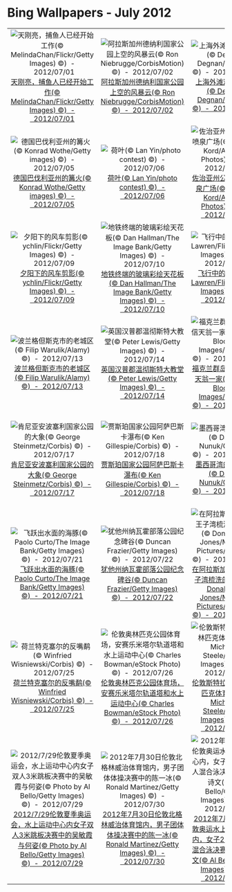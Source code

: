 # Bing Wallpapers - July 2012

| | | | |
|:-------------------------:|:-------------------------:|:-------------------------:|:-------------------------:|
| ![天刚亮，捕鱼人已经开始工作(© MelindaChan/Flickr/Getty Images) ©)  -  2012/07/01](https://bing.ee123.net/img/cn/fhd/2012/07/01.jpg)[天刚亮，捕鱼人已经开始工作(© MelindaChan/Flickr/Getty Images) ©)  -  2012/07/01](https://bing.ee123.net/img/cn/fhd/2012/07/01.jpg) | ![阿拉斯加州德纳利国家公园上空的风暴云(© Ron Niebrugge/CorbisMotion) ©)  -  2012/07/02](https://bing.ee123.net/img/cn/fhd/2012/07/02.jpg)[阿拉斯加州德纳利国家公园上空的风暴云(© Ron Niebrugge/CorbisMotion) ©)  -  2012/07/02](https://bing.ee123.net/img/cn/fhd/2012/07/02.jpg) | ![上海外滩观光隧道(© Dennis Degnan/Corbis) ©)  -  2012/07/03](https://bing.ee123.net/img/cn/fhd/2012/07/03.jpg)[上海外滩观光隧道(© Dennis Degnan/Corbis) ©)  -  2012/07/03](https://bing.ee123.net/img/cn/fhd/2012/07/03.jpg) | ![经过撒哈拉沙漠的骆驼商队(© Frans Lemmens/Super Stock) ©)  -  2012/07/04](https://bing.ee123.net/img/cn/fhd/2012/07/04.jpg)[经过撒哈拉沙漠的骆驼商队(© Frans Lemmens/Super Stock) ©)  -  2012/07/04](https://bing.ee123.net/img/cn/fhd/2012/07/04.jpg) |
| ![德国巴伐利亚州的篝火(© Konrad Wothe/Getty images) ©)  -  2012/07/05](https://bing.ee123.net/img/cn/fhd/2012/07/05.jpg)[德国巴伐利亚州的篝火(© Konrad Wothe/Getty images) ©)  -  2012/07/05](https://bing.ee123.net/img/cn/fhd/2012/07/05.jpg) | ![荷叶(© Lan Yin/photo contest) ©)  -  2012/07/06](https://bing.ee123.net/img/cn/fhd/2012/07/06.jpg)[荷叶(© Lan Yin/photo contest) ©)  -  2012/07/06](https://bing.ee123.net/img/cn/fhd/2012/07/06.jpg) | ![佐治亚州公园内的喷泉广场(© Russell Kord/Aurora Photos) ©)  -  2012/07/07](https://bing.ee123.net/img/cn/fhd/2012/07/07.jpg)[佐治亚州公园内的喷泉广场(© Russell Kord/Aurora Photos) ©)  -  2012/07/07](https://bing.ee123.net/img/cn/fhd/2012/07/07.jpg) | ![日月潭(© JUN/Flickr/Getty Images) ©)  -  2012/07/08](https://bing.ee123.net/img/cn/fhd/2012/07/08.jpg)[日月潭(© JUN/Flickr/Getty Images) ©)  -  2012/07/08](https://bing.ee123.net/img/cn/fhd/2012/07/08.jpg) |
| ![夕阳下的风车剪影(© ychlin/Flickr/Getty Images) ©)  -  2012/07/09](https://bing.ee123.net/img/cn/fhd/2012/07/09.jpg)[夕阳下的风车剪影(© ychlin/Flickr/Getty Images) ©)  -  2012/07/09](https://bing.ee123.net/img/cn/fhd/2012/07/09.jpg) | ![地铁终端的玻璃彩绘天花板(© Dan Hallman/The Image Bank/Getty Images) ©)  -  2012/07/10](https://bing.ee123.net/img/cn/fhd/2012/07/10.jpg)[地铁终端的玻璃彩绘天花板(© Dan Hallman/The Image Bank/Getty Images) ©)  -  2012/07/10](https://bing.ee123.net/img/cn/fhd/2012/07/10.jpg) | ![飞行中的凤蝶(© Lawren/Flickr/Getty Images) ©)  -  2012/07/11](https://bing.ee123.net/img/cn/fhd/2012/07/11.jpg)[飞行中的凤蝶(© Lawren/Flickr/Getty Images) ©)  -  2012/07/11](https://bing.ee123.net/img/cn/fhd/2012/07/11.jpg) | ![台湾澎湖双心石沪(© Lawren/Flickr/Getty Images) ©)  -  2012/07/12](https://bing.ee123.net/img/cn/fhd/2012/07/12.jpg)[台湾澎湖双心石沪(© Lawren/Flickr/Getty Images) ©)  -  2012/07/12](https://bing.ee123.net/img/cn/fhd/2012/07/12.jpg) |
| ![波兰格但斯克市的老城区(© Filip Warulik/Alamy) ©)  -  2012/07/13](https://bing.ee123.net/img/cn/fhd/2012/07/13.jpg)[波兰格但斯克市的老城区(© Filip Warulik/Alamy) ©)  -  2012/07/13](https://bing.ee123.net/img/cn/fhd/2012/07/13.jpg) | ![英国汉普郡温彻斯特大教堂(© Peter Lewis/Getty Images) ©)  -  2012/07/14](https://bing.ee123.net/img/cn/fhd/2012/07/14.jpg)[英国汉普郡温彻斯特大教堂(© Peter Lewis/Getty Images) ©)  -  2012/07/14](https://bing.ee123.net/img/cn/fhd/2012/07/14.jpg) | ![福克兰群岛的黑眉信天翁一家(© Steve Bloom Images/Alamy) ©)  -  2012/07/15](https://bing.ee123.net/img/cn/fhd/2012/07/15.jpg)[福克兰群岛的黑眉信天翁一家(© Steve Bloom Images/Alamy) ©)  -  2012/07/15](https://bing.ee123.net/img/cn/fhd/2012/07/15.jpg) | ![黄河壶口瀑布(© View Stock/Stock Connection/Aurora Photos) ©)  -  2012/07/16](https://bing.ee123.net/img/cn/fhd/2012/07/16.jpg)[黄河壶口瀑布(© View Stock/Stock Connection/Aurora Photos) ©)  -  2012/07/16](https://bing.ee123.net/img/cn/fhd/2012/07/16.jpg) |
| ![肯尼亚安波塞利国家公园的大象(© George Steinmetz/Corbis) ©)  -  2012/07/17](https://bing.ee123.net/img/cn/fhd/2012/07/17.jpg)[肯尼亚安波塞利国家公园的大象(© George Steinmetz/Corbis) ©)  -  2012/07/17](https://bing.ee123.net/img/cn/fhd/2012/07/17.jpg) | ![贾斯珀国家公园阿萨巴斯卡瀑布(© Ken Gillespie/Corbis) ©)  -  2012/07/18](https://bing.ee123.net/img/cn/fhd/2012/07/18.jpg)[贾斯珀国家公园阿萨巴斯卡瀑布(© Ken Gillespie/Corbis) ©)  -  2012/07/18](https://bing.ee123.net/img/cn/fhd/2012/07/18.jpg) | ![墨西哥湾的月偏食(© David Nunuk/Corbis) ©)  -  2012/07/19](https://bing.ee123.net/img/cn/fhd/2012/07/19.jpg)[墨西哥湾的月偏食(© David Nunuk/Corbis) ©)  -  2012/07/19](https://bing.ee123.net/img/cn/fhd/2012/07/19.jpg) | ![西班牙卡斯蒂利亚-莱昂的向日葵园(© Jesus Gonzalez/Getty Images) ©)  -  2012/07/20](https://bing.ee123.net/img/cn/fhd/2012/07/20.jpg)[西班牙卡斯蒂利亚-莱昂的向日葵园(© Jesus Gonzalez/Getty Images) ©)  -  2012/07/20](https://bing.ee123.net/img/cn/fhd/2012/07/20.jpg) |
| ![飞跃出水面的海豚(© Paolo Curto/The Image Bank/Getty Images) ©)  -  2012/07/21](https://bing.ee123.net/img/cn/fhd/2012/07/21.jpg)[飞跃出水面的海豚(© Paolo Curto/The Image Bank/Getty Images) ©)  -  2012/07/21](https://bing.ee123.net/img/cn/fhd/2012/07/21.jpg) | ![犹他州纳瓦霍部落公园纪念碑谷(© Duncan Frazier/Getty Images) ©)  -  2012/07/22](https://bing.ee123.net/img/cn/fhd/2012/07/22.jpg)[犹他州纳瓦霍部落公园纪念碑谷(© Duncan Frazier/Getty Images) ©)  -  2012/07/22](https://bing.ee123.net/img/cn/fhd/2012/07/22.jpg) | ![在阿拉斯加州威廉王子湾梳洗的海獭(© Donald M. Jones/Minden Pictures/Corbis) ©)  -  2012/07/23](https://bing.ee123.net/img/cn/fhd/2012/07/23.jpg)[在阿拉斯加州威廉王子湾梳洗的海獭(© Donald M. Jones/Minden Pictures/Corbis) ©)  -  2012/07/23](https://bing.ee123.net/img/cn/fhd/2012/07/23.jpg) | ![泰国南部海滩上的遮阳伞(© Ocean/Corbis) ©)  -  2012/07/24](https://bing.ee123.net/img/cn/fhd/2012/07/24.jpg)[泰国南部海滩上的遮阳伞(© Ocean/Corbis) ©)  -  2012/07/24](https://bing.ee123.net/img/cn/fhd/2012/07/24.jpg) |
| ![荷兰特克塞尔的反嘴鹬(© Winfried Wisniewski/Corbis) ©)  -  2012/07/25](https://bing.ee123.net/img/cn/fhd/2012/07/25.jpg)[荷兰特克塞尔的反嘴鹬(© Winfried Wisniewski/Corbis) ©)  -  2012/07/25](https://bing.ee123.net/img/cn/fhd/2012/07/25.jpg) | ![伦敦奥林匹克公园体育场，安赛乐米塔尔轨道塔和水上运动中心(© Charles Bowman/eStock Photo) ©)  -  2012/07/26](https://bing.ee123.net/img/cn/fhd/2012/07/26.jpg)[伦敦奥林匹克公园体育场，安赛乐米塔尔轨道塔和水上运动中心(© Charles Bowman/eStock Photo) ©)  -  2012/07/26](https://bing.ee123.net/img/cn/fhd/2012/07/26.jpg) | ![伦敦斯特拉特福奥林匹克体育场(© Michael Steele/Getty Images) ©)  -  2012/07/27](https://bing.ee123.net/img/cn/fhd/2012/07/27.jpg)[伦敦斯特拉特福奥林匹克体育场(© Michael Steele/Getty Images) ©)  -  2012/07/27](https://bing.ee123.net/img/cn/fhd/2012/07/27.jpg) | ![伦敦奥运会水上运动中心的游泳馆(© GEOFF CADDICK/epa/Corbis) ©)  -  2012/07/28](https://bing.ee123.net/img/cn/fhd/2012/07/28.jpg)[伦敦奥运会水上运动中心的游泳馆(© GEOFF CADDICK/epa/Corbis) ©)  -  2012/07/28](https://bing.ee123.net/img/cn/fhd/2012/07/28.jpg) |
| ![2012/7/29伦敦夏季奥运会，水上运动中心内女子双人3米跳板决赛中的吴敏霞与何姿(© Photo by Al Bello/Getty Images) ©)  -  2012/07/29](https://bing.ee123.net/img/cn/fhd/2012/07/29.jpg)[2012/7/29伦敦夏季奥运会，水上运动中心内女子双人3米跳板决赛中的吴敏霞与何姿(© Photo by Al Bello/Getty Images) ©)  -  2012/07/29](https://bing.ee123.net/img/cn/fhd/2012/07/29.jpg) | ![2012年7月30日伦敦北格林威治体育馆内，男子团体体操决赛中的陈一冰(© Ronald Martinez/Getty Images) ©)  -  2012/07/30](https://bing.ee123.net/img/cn/fhd/2012/07/30.jpg)[2012年7月30日伦敦北格林威治体育馆内，男子团体体操决赛中的陈一冰(© Ronald Martinez/Getty Images) ©)  -  2012/07/30](https://bing.ee123.net/img/cn/fhd/2012/07/30.jpg) | ![2012年7月31日伦敦奥运水上运动中心内，女子200米个人混合泳决赛中的叶诗文(© Al Bello/Getty Images) ©)  -  2012/07/31](https://bing.ee123.net/img/cn/fhd/2012/07/31.jpg)[2012年7月31日伦敦奥运水上运动中心内，女子200米个人混合泳决赛中的叶诗文(© Al Bello/Getty Images) ©)  -  2012/07/31](https://bing.ee123.net/img/cn/fhd/2012/07/31.jpg) |  |
